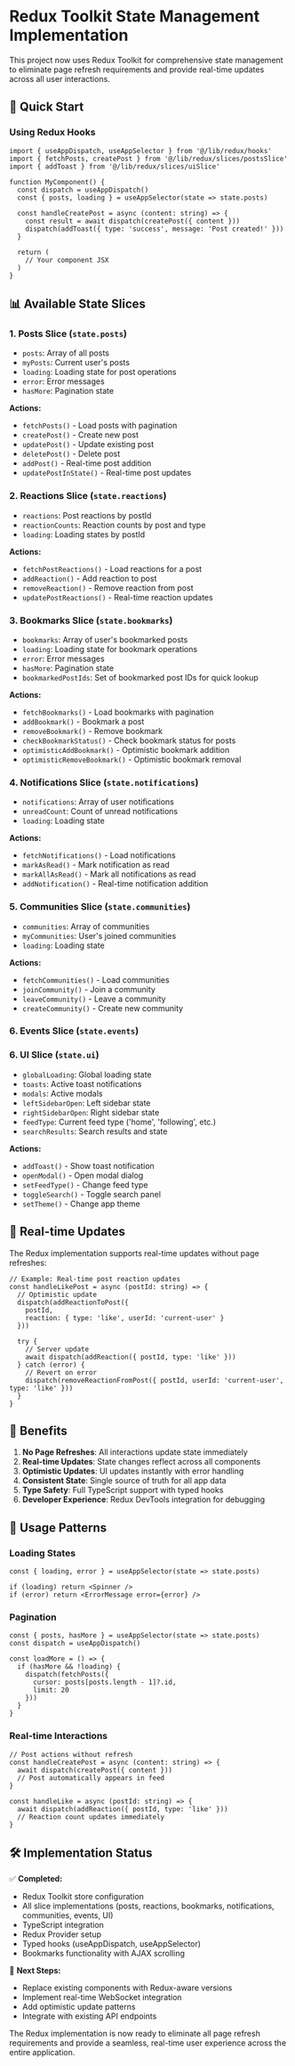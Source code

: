 # Redux Toolkit State Management Implementation

This project now uses Redux Toolkit for comprehensive state management to eliminate page refresh requirements and provide real-time updates across all user interactions.

## 🚀 Quick Start

### Using Redux Hooks

```tsx
import { useAppDispatch, useAppSelector } from '@/lib/redux/hooks'
import { fetchPosts, createPost } from '@/lib/redux/slices/postsSlice'
import { addToast } from '@/lib/redux/slices/uiSlice'

function MyComponent() {
  const dispatch = useAppDispatch()
  const { posts, loading } = useAppSelector(state => state.posts)
  
  const handleCreatePost = async (content: string) => {
    const result = await dispatch(createPost({ content }))
    dispatch(addToast({ type: 'success', message: 'Post created!' }))
  }
  
  return (
    // Your component JSX
  )
}
```

## 📊 Available State Slices

### 1. Posts Slice (`state.posts`)
- `posts`: Array of all posts
- `myPosts`: Current user's posts
- `loading`: Loading state for post operations
- `error`: Error messages
- `hasMore`: Pagination state

**Actions:**
- `fetchPosts()` - Load posts with pagination
- `createPost()` - Create new post
- `updatePost()` - Update existing post
- `deletePost()` - Delete post
- `addPost()` - Real-time post addition
- `updatePostInState()` - Real-time post updates

### 2. Reactions Slice (`state.reactions`)
- `reactions`: Post reactions by postId
- `reactionCounts`: Reaction counts by post and type
- `loading`: Loading states by postId

**Actions:**
- `fetchPostReactions()` - Load reactions for a post
- `addReaction()` - Add reaction to post
- `removeReaction()` - Remove reaction from post
- `updatePostReactions()` - Real-time reaction updates

### 3. Bookmarks Slice (`state.bookmarks`)
- `bookmarks`: Array of user's bookmarked posts
- `loading`: Loading state for bookmark operations
- `error`: Error messages
- `hasMore`: Pagination state
- `bookmarkedPostIds`: Set of bookmarked post IDs for quick lookup

**Actions:**
- `fetchBookmarks()` - Load bookmarks with pagination
- `addBookmark()` - Bookmark a post
- `removeBookmark()` - Remove bookmark
- `checkBookmarkStatus()` - Check bookmark status for posts
- `optimisticAddBookmark()` - Optimistic bookmark addition
- `optimisticRemoveBookmark()` - Optimistic bookmark removal

### 4. Notifications Slice (`state.notifications`)
- `notifications`: Array of user notifications
- `unreadCount`: Count of unread notifications
- `loading`: Loading state

**Actions:**
- `fetchNotifications()` - Load notifications
- `markAsRead()` - Mark notification as read
- `markAllAsRead()` - Mark all notifications as read
- `addNotification()` - Real-time notification addition

### 5. Communities Slice (`state.communities`)
- `communities`: Array of communities
- `myCommunities`: User's joined communities
- `loading`: Loading state

**Actions:**
- `fetchCommunities()` - Load communities
- `joinCommunity()` - Join a community
- `leaveCommunity()` - Leave a community
- `createCommunity()` - Create new community

### 6. Events Slice (`state.events`)

### 6. UI Slice (`state.ui`)
- `globalLoading`: Global loading state
- `toasts`: Active toast notifications
- `modals`: Active modals
- `leftSidebarOpen`: Left sidebar state
- `rightSidebarOpen`: Right sidebar state
- `feedType`: Current feed type ('home', 'following', etc.)
- `searchResults`: Search results and state

**Actions:**
- `addToast()` - Show toast notification
- `openModal()` - Open modal dialog
- `setFeedType()` - Change feed type
- `toggleSearch()` - Toggle search panel
- `setTheme()` - Change app theme

## 🔄 Real-time Updates

The Redux implementation supports real-time updates without page refreshes:

```tsx
// Example: Real-time post reaction updates
const handleLikePost = async (postId: string) => {
  // Optimistic update
  dispatch(addReactionToPost({ 
    postId, 
    reaction: { type: 'like', userId: 'current-user' } 
  }))
  
  try {
    // Server update
    await dispatch(addReaction({ postId, type: 'like' }))
  } catch (error) {
    // Revert on error
    dispatch(removeReactionFromPost({ postId, userId: 'current-user', type: 'like' }))
  }
}
```

## 🎯 Benefits

1. **No Page Refreshes**: All interactions update state immediately
2. **Real-time Updates**: State changes reflect across all components
3. **Optimistic Updates**: UI updates instantly with error handling
4. **Consistent State**: Single source of truth for all app data
5. **Type Safety**: Full TypeScript support with typed hooks
6. **Developer Experience**: Redux DevTools integration for debugging

## 📝 Usage Patterns

### Loading States
```tsx
const { loading, error } = useAppSelector(state => state.posts)

if (loading) return <Spinner />
if (error) return <ErrorMessage error={error} />
```

### Pagination
```tsx
const { posts, hasMore } = useAppSelector(state => state.posts)
const dispatch = useAppDispatch()

const loadMore = () => {
  if (hasMore && !loading) {
    dispatch(fetchPosts({ 
      cursor: posts[posts.length - 1]?.id,
      limit: 20 
    }))
  }
}
```

### Real-time Interactions
```tsx
// Post actions without refresh
const handleCreatePost = async (content: string) => {
  await dispatch(createPost({ content }))
  // Post automatically appears in feed
}

const handleLike = async (postId: string) => {
  await dispatch(addReaction({ postId, type: 'like' }))
  // Reaction count updates immediately
}
```

## 🛠️ Implementation Status

✅ **Completed:**
- Redux Toolkit store configuration
- All slice implementations (posts, reactions, bookmarks, notifications, communities, events, UI)
- TypeScript integration
- Redux Provider setup
- Typed hooks (useAppDispatch, useAppSelector)
- Bookmarks functionality with AJAX scrolling

🔄 **Next Steps:**
- Replace existing components with Redux-aware versions
- Implement real-time WebSocket integration
- Add optimistic update patterns
- Integrate with existing API endpoints

The Redux implementation is now ready to eliminate all page refresh requirements and provide a seamless, real-time user experience across the entire application.
